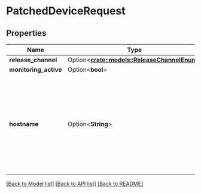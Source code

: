 # PatchedDeviceRequest

## Properties

Name | Type | Description | Notes
------------ | ------------- | ------------- | -------------
**release_channel** | Option<[**crate::models::ReleaseChannelEnum**](ReleaseChannelEnum.md)> |  | [optional]
**monitoring_active** | Option<**bool**> |  | [optional]
**hostname** | Option<**String**> | Please enter the hostname you set in the Raspberry Pi Imager's Advanced Options menu (without .local extension) | [optional]

[[Back to Model list]](../README.md#documentation-for-models) [[Back to API list]](../README.md#documentation-for-api-endpoints) [[Back to README]](../README.md)



